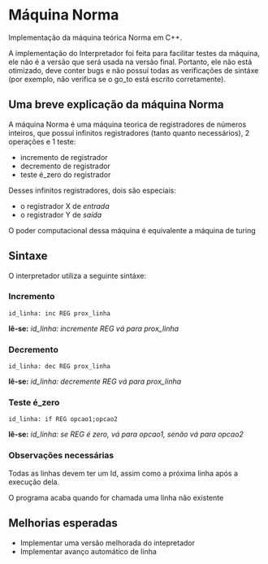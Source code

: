 # Máquina Norma

Implementação da máquina teórica Norma em C++.

A implementação do Interpretador foi feita para facilitar testes da máquina,
ele não é a versão que será usada na versão final.
Portanto, ele não está otimizado, deve conter bugs e não possuí todas as
verificações de sintáxe (por exemplo, não verifica se o go_to está escrito
corretamente).

## Uma breve explicação da máquina Norma

A máquina Norma é uma máquina teorica de registradores de números inteiros,
que possuí infinitos registradores (tanto quanto necessários),
2 operações e 1 teste:

- incremento de registrador
- decremento de registrador
- teste é_zero do registrador

Desses infinitos registradores, dois são especiais:

- o registrador X de *entrada*
- o registrador Y de *saída*

O poder computacional dessa máquina é equivalente a máquina de turing

## Sintaxe

O interpretador utiliza a seguinte sintáxe:

### Incremento
```
id_linha: inc REG prox_linha
```
**lê-se:** *id_linha: incremente REG vá para prox_linha*

### Decremento
```
id_linha: dec REG prox_linha
```
**lê-se:** *id_linha: decremente REG vá para prox_linha*

### Teste é_zero
```
id_linha: if REG opcao1;opcao2
```
**lê-se:** *id_linha: se REG é zero, vá para opcao1, senão vá para opcao2*

### Observações necessárias

Todas as linhas devem ter um Id, assim como a próxima linha após a execução 
dela.

O programa acaba quando for chamada uma linha não existente

## Melhorias esperadas

- Implementar uma versão melhorada do intepretador
- Implementar avanço automático de linha
